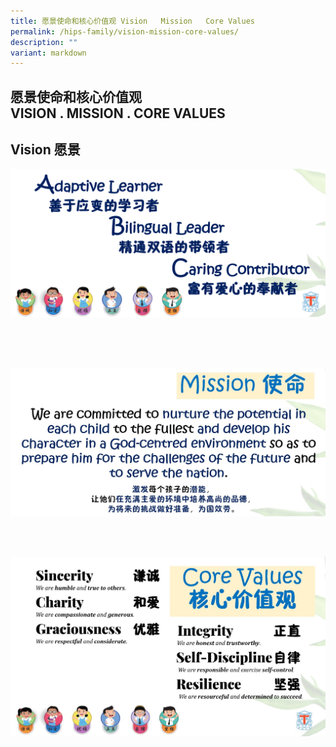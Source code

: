 ```yaml
---
title: 愿景使命和核心价值观 Vision   Mission   Core Values
permalink: /hips-family/vision-mission-core-values/
description: ""
variant: markdown
---
```

## 愿景使命和核心价值观 <br>VISION . MISSION . CORE VALUES


## **Vision      愿景**
 
![](/images/About%20Us/Vision_V2.png)

<br>
<br>
<br>
  
![](/images/About%20Us/Mission_V2.jpg)

<br>
<br>

![](/images/About%20Us/Core_value.jpg)